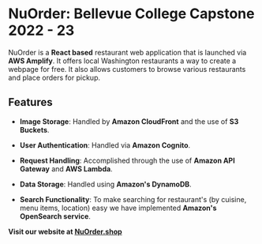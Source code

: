 # NuOrder: Bellevue College Capstone 2022 - 23

NuOrder is a **React based** restaurant web application that is launched via **AWS Amplify**. It offers local Washington restaurants a way to create a webpage for free. It also allows customers to browse various restaurants and place orders for pickup.

## Features

- **Image Storage**: Handled by **Amazon CloudFront** and the use of **S3 Buckets**.

- **User Authentication**: Handled via **Amazon Cognito**.

- **Request Handling**: Accomplished through the use of **Amazon API Gateway** and **AWS Lambda**.

- **Data Storage**: Handled using **Amazon's DynamoDB**.

- **Search Functionality**: To make searching for restaurant's (by cuisine, menu items, location) easy we have implemented **Amazon's OpenSearch service**.

**Visit our website at [NuOrder.shop](https://www.nuorder.shop/)**
